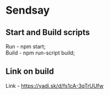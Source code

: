 # Sendsay

## Start and Build scripts
Run - npm start;  
Build - npm run-script build;

## Link on build
Link - https://yadi.sk/d/fs1cA-3qTrUUfw